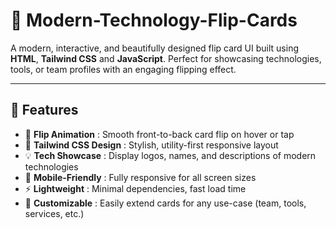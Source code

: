 # 🎴 Modern-Technology-Flip-Cards

A modern, interactive, and beautifully designed flip card UI built using **HTML**, **Tailwind CSS** and **JavaScript**. Perfect for showcasing technologies, tools, or team profiles with an engaging flipping effect.

---

## 🚀 Features

- 🔄 **Flip Animation** : Smooth front-to-back card flip on hover or tap  
- 🎨 **Tailwind CSS Design** : Stylish, utility-first responsive layout  
- 💡 **Tech Showcase** : Display logos, names, and descriptions of modern technologies  
- 📱 **Mobile-Friendly** : Fully responsive for all screen sizes  
- ⚡ **Lightweight** : Minimal dependencies, fast load time  
- 🔧 **Customizable** : Easily extend cards for any use-case (team, tools, services, etc.)

